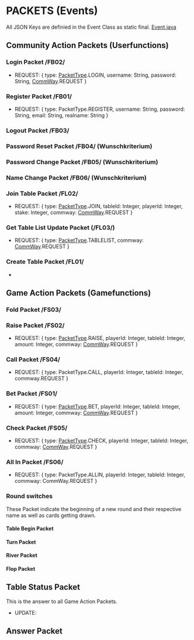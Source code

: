 # PACKETS (Events)
All JSON Keys are definied in the Event Class as static final. [Event.java](https://github.com/PP-Projekt-OnlinePoker/Online-Poker-Server-Software/blob/master/src/de/szut/dqi12/holdem/helper/Event.java)

## Community Action Packets (Userfunctions)
### Login Packet /FB02/

* REQUEST: { type: [PacketType](https://github.com/PP-Projekt-OnlinePoker/Online-Poker-Server-Software/blob/master/src/de/szut/dqi12/holdem/helper/PacketType.java).LOGIN, username: String, password: String, [CommWay](https://github.com/PP-Projekt-OnlinePoker/Online-Poker-Server-Software/blob/master/src/de/szut/dqi12/holdem/helper/PacketType.java).REQUEST }

### Register Packet /FB01/

* REQUEST: { type: PacketType.REGISTER, username: String, password: String, email: String, realname: String }

### Logout Packet /FB03/

### Password Reset Packet /FB04/ (Wunschkriterium)

### Password Change Packet /FB05/ (Wunschkriterium)

### Name Change Packet /FB06/ (Wunschkriterium)




### Join Table Packet /FL02/

* REQUEST: { type: [PacketType](https://github.com/PP-Projekt-OnlinePoker/Online-Poker-Server-Software/blob/master/src/de/szut/dqi12/holdem/helper/PacketType.java).JOIN, tableId: Integer, playerId: Integer, stake: Integer, commway: [CommWay](https://github.com/PP-Projekt-OnlinePoker/Online-Poker-Server-Software/blob/master/src/de/szut/dqi12/holdem/helper/PacketType.java).REQUEST }

### Get Table List Update Packet (/FL03/)

* REQUEST: { type: [PacketType](https://github.com/PP-Projekt-OnlinePoker/Online-Poker-Server-Software/blob/master/src/de/szut/dqi12/holdem/helper/PacketType.java).TABLELIST, commway: [CommWay](https://github.com/PP-Projekt-OnlinePoker/Online-Poker-Server-Software/blob/master/src/de/szut/dqi12/holdem/helper/PacketType.java).REQUEST }

### Create Table Packet /FL01/

*

## Game Action Packets (Gamefunctions)
### Fold Packet /FS03/


### Raise Packet /FS02/ 

* REQUEST: { type: [PacketType](https://github.com/PP-Projekt-OnlinePoker/Online-Poker-Server-Software/blob/master/src/de/szut/dqi12/holdem/helper/PacketType.java).RAISE, playerId: Integer, tableId: Integer, amount: Integer, commway: [CommWay](https://github.com/PP-Projekt-OnlinePoker/Online-Poker-Server-Software/blob/master/src/de/szut/dqi12/holdem/helper/PacketType.java).REQUEST }

### Call Packet /FS04/

* REQUEST: { type: PacketType.CALL, playerId: Integer, tableId: Integer, commway.REQUEST }

### Bet Packet /FS01/

* REQUEST: { type: [PacketType](https://github.com/PP-Projekt-OnlinePoker/Online-Poker-Server-Software/blob/master/src/de/szut/dqi12/holdem/helper/PacketType.java).BET, playerId: Integer, tableId: Integer, amount: Integer, commway: [CommWay](https://github.com/PP-Projekt-OnlinePoker/Online-Poker-Server-Software/blob/master/src/de/szut/dqi12/holdem/helper/PacketType.java).REQUEST }

### Check Packet /FS05/

* REQUEST: { type: [PacketType](https://github.com/PP-Projekt-OnlinePoker/Online-Poker-Server-Software/blob/master/src/de/szut/dqi12/holdem/helper/PacketType.java).CHECK, playerId: Integer, tableId: Integer, commway: [CommWay](https://github.com/PP-Projekt-OnlinePoker/Online-Poker-Server-Software/blob/master/src/de/szut/dqi12/holdem/helper/PacketType.java).REQUEST }

### All In Packet /FS06/

* REQUEST: { type: PacketType.ALLIN, playerId: Integer, tableId: Integer, commway: CommWay.REQUEST }

### Round switches
These Packet indicate the beginning of a new round and their respective name as well as cards getting drawn.
#### Table Begin Packet
#### Turn Packet
#### River Packet
#### Flop Packet

## Table Status Packet
This is the answer to all Game Action Packets.

* UPDATE: 

## Answer Packet

